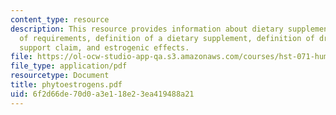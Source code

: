 ```yaml
---
content_type: resource
description: This resource provides information about dietary supplements, anatomy
  of requirements, definition of a dietary supplement, definition of drug, nutrition
  support claim, and estrogenic effects.
file: https://ol-ocw-studio-app-qa.s3.amazonaws.com/courses/hst-071-human-reproductive-biology-fall-2005/6f2d66de70d0a3e118e23ea419488a21_phytoestrogens.pdf
file_type: application/pdf
resourcetype: Document
title: phytoestrogens.pdf
uid: 6f2d66de-70d0-a3e1-18e2-3ea419488a21
---
```

